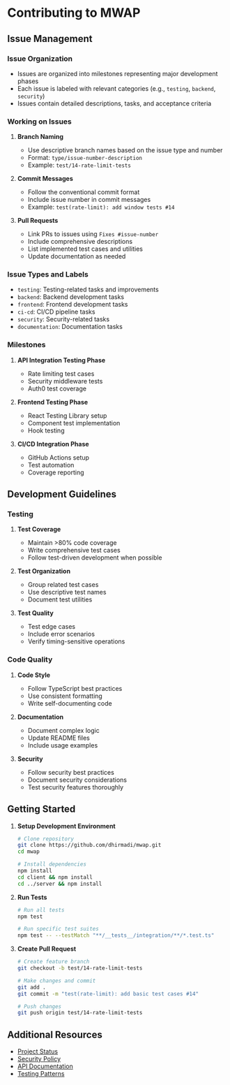 # Contributing to MWAP

## Issue Management

### Issue Organization
- Issues are organized into milestones representing major development phases
- Each issue is labeled with relevant categories (e.g., `testing`, `backend`, `security`)
- Issues contain detailed descriptions, tasks, and acceptance criteria

### Working on Issues
1. **Branch Naming**
   - Use descriptive branch names based on the issue type and number
   - Format: `type/issue-number-description`
   - Example: `test/14-rate-limit-tests`

2. **Commit Messages**
   - Follow the conventional commit format
   - Include issue number in commit messages
   - Example: `test(rate-limit): add window tests #14`

3. **Pull Requests**
   - Link PRs to issues using `Fixes #issue-number`
   - Include comprehensive descriptions
   - List implemented test cases and utilities
   - Update documentation as needed

### Issue Types and Labels
- `testing`: Testing-related tasks and improvements
- `backend`: Backend development tasks
- `frontend`: Frontend development tasks
- `ci-cd`: CI/CD pipeline tasks
- `security`: Security-related tasks
- `documentation`: Documentation tasks

### Milestones
1. **API Integration Testing Phase**
   - Rate limiting test cases
   - Security middleware tests
   - Auth0 test coverage

2. **Frontend Testing Phase**
   - React Testing Library setup
   - Component test implementation
   - Hook testing

3. **CI/CD Integration Phase**
   - GitHub Actions setup
   - Test automation
   - Coverage reporting

## Development Guidelines

### Testing
1. **Test Coverage**
   - Maintain >80% code coverage
   - Write comprehensive test cases
   - Follow test-driven development when possible

2. **Test Organization**
   - Group related test cases
   - Use descriptive test names
   - Document test utilities

3. **Test Quality**
   - Test edge cases
   - Include error scenarios
   - Verify timing-sensitive operations

### Code Quality
1. **Code Style**
   - Follow TypeScript best practices
   - Use consistent formatting
   - Write self-documenting code

2. **Documentation**
   - Document complex logic
   - Update README files
   - Include usage examples

3. **Security**
   - Follow security best practices
   - Document security considerations
   - Test security features thoroughly

## Getting Started

1. **Setup Development Environment**
   ```bash
   # Clone repository
   git clone https://github.com/dhirmadi/mwap.git
   cd mwap

   # Install dependencies
   npm install
   cd client && npm install
   cd ../server && npm install
   ```

2. **Run Tests**
   ```bash
   # Run all tests
   npm test

   # Run specific test suites
   npm test -- --testMatch "**/__tests__/integration/**/*.test.ts"
   ```

3. **Create Pull Request**
   ```bash
   # Create feature branch
   git checkout -b test/14-rate-limit-tests

   # Make changes and commit
   git add .
   git commit -m "test(rate-limit): add basic test cases #14"

   # Push changes
   git push origin test/14-rate-limit-tests
   ```

## Additional Resources

- [Project Status](../status_project.md)
- [Security Policy](../SECURITY.md)
- [API Documentation](./API.md)
- [Testing Patterns](./testing-patterns.md)
